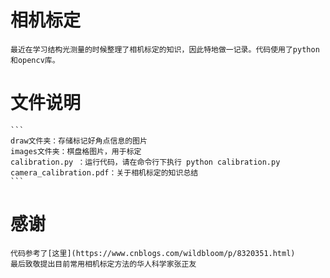 # 相机标定
	最近在学习结构光测量的时候整理了相机标定的知识，因此特地做一记录。代码使用了python和opencv库。
# 文件说明
	```
	draw文件夹：存储标记好角点信息的图片
	images文件夹：棋盘格图片，用于标定
	calibration.py ：运行代码，请在命令行下执行 python calibration.py
	camera_calibration.pdf：关于相机标定的知识总结
	```
# 感谢
	代码参考了[这里](https://www.cnblogs.com/wildbloom/p/8320351.html)
	最后致敬提出目前常用相机标定方法的华人科学家张正友
